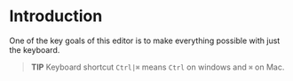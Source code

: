 # Introduction
One of the key goals of this editor is to make everything possible with just the keyboard.

> **TIP** Keyboard shortcut `Ctrl|⌘` means `Ctrl` on windows and `⌘` on Mac.
